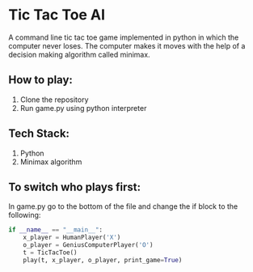 # Tic Tac Toe AI

A command line tic tac toe game implemented in python in which the computer never loses.
The computer makes it moves with the help of a decision making algorithm called minimax.

## How to play:
1. Clone the repository
2. Run game.py using python interpreter

## Tech Stack:
1. Python
2. Minimax algorithm

## To switch who plays first:
In game.py go to the bottom of the file and change the if block to the following:
```python
if __name__ == "__main__":
    x_player = HumanPlayer('X')
    o_player = GeniusComputerPlayer('O')
    t = TicTacToe()
    play(t, x_player, o_player, print_game=True)
```
